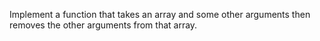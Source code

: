 Implement a function that takes an array and some other arguments then removes the other arguments from that array.